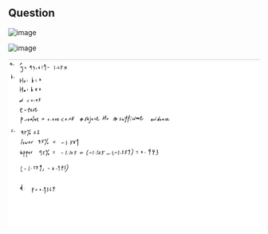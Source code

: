 ## Question

![image](https://github.com/user-attachments/assets/fa38863b-434f-4f53-a0e6-36df323360ab)

![image](https://github.com/user-attachments/assets/8f48d531-593c-43a8-ba6d-77f24622c58e)

![image](https://github.com/HWTeng-Teaching/202502-Statistics-II/blob/main/112705014_%E7%94%B0%E6%B7%AE%E7%AD%91/IMG_4300.jpeg)
